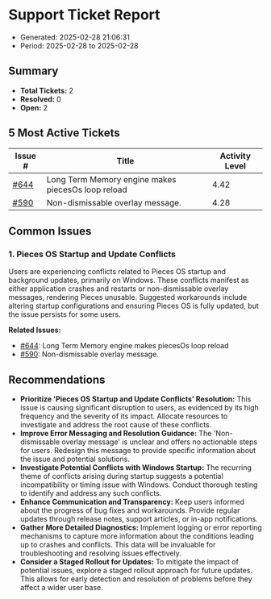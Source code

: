 # Support Ticket Report
- Generated: 2025-02-28 21:06:31
- Period: 2025-02-28 to 2025-02-28

## Summary
- **Total Tickets:** 2
- **Resolved:** 0
- **Open:** 2

## 5 Most Active Tickets
| Issue # | Title | Activity Level |
|---------|-------|----------------|
| [#644](https://github.com/pieces-app/support/issues/644) | Long Term Memory engine makes piecesOs loop reload | 4.42 |
| [#590](https://github.com/pieces-app/support/issues/590) | Non-dismissable overlay message. | 4.28 |

## Common Issues
### 1. Pieces OS Startup and Update Conflicts
Users are experiencing conflicts related to Pieces OS startup and background updates, primarily on Windows.  These conflicts manifest as either application crashes and restarts or non-dismissable overlay messages, rendering Pieces unusable.  Suggested workarounds include altering startup configurations and ensuring Pieces OS is fully updated, but the issue persists for some users.

**Related Issues:**
- [#644](https://github.com/pieces-app/support/issues/644): Long Term Memory engine makes piecesOs loop reload
- [#590](https://github.com/pieces-app/support/issues/590): Non-dismissable overlay message.


## Recommendations
- **Prioritize 'Pieces OS Startup and Update Conflicts' Resolution:** This issue is causing significant disruption to users, as evidenced by its high frequency and the severity of its impact. Allocate resources to investigate and address the root cause of these conflicts.
- **Improve Error Messaging and Resolution Guidance:** The 'Non-dismissable overlay message' is unclear and offers no actionable steps for users.  Redesign this message to provide specific information about the issue and potential solutions.
- **Investigate Potential Conflicts with Windows Startup:**  The recurring theme of conflicts arising during startup suggests a potential incompatibility or timing issue with Windows. Conduct thorough testing to identify and address any such conflicts.
- **Enhance Communication and Transparency:** Keep users informed about the progress of bug fixes and workarounds.  Provide regular updates through release notes, support articles, or in-app notifications.
- **Gather More Detailed Diagnostics:**  Implement logging or error reporting mechanisms to capture more information about the conditions leading up to crashes and conflicts. This data will be invaluable for troubleshooting and resolving issues effectively.
- **Consider a Staged Rollout for Updates:**  To mitigate the impact of potential issues, explore a staged rollout approach for future updates. This allows for early detection and resolution of problems before they affect a wider user base.
